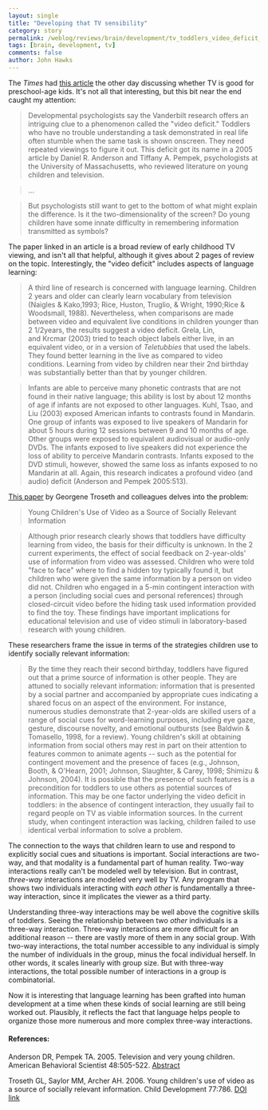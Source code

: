 ```yaml
---
layout: single 
title: "Developing that TV sensibility" 
category: story
permalink: /weblog/reviews/brain/development/tv_toddlers_video_deficit_2006.html
tags: [brain, development, tv] 
comments: false 
author: John Hawks 
---
```



<p>
The <i>Times</i> had <a href="http://www.nytimes.com/2006/09/05/health/psychology/05tots.html">this article</a> the other day discussing whether TV is good for preschool-age kids. It's not all that interesting, but this bit near the end caught my attention: 
</p>

<blockquote>Developmental psychologists say the Vanderbilt research offers an intriguing clue to a phenomenon called the "video deficit." Toddlers who have no trouble understanding a task demonstrated in real life often stumble when the same task is shown onscreen. They need repeated viewings to figure it out. This deficit got its name in a 2005 article by Daniel R. Anderson and Tiffany A. Pempek, psychologists at the University of Massachusetts, who reviewed literature on young children and television.</blockquote>

<blockquote>...</blockquote>

<blockquote>But psychologists still want to get to the bottom of what might explain the difference. Is it the two-dimensionality of the screen? Do young children have some innate difficulty in remembering information transmitted as symbols?</blockquote>

<p>
The paper linked in an article is a broad review of early childhood TV viewing, and isn't all that helpful, although it gives about 2 pages of review on the topic. Interestingly, the "video deficit" includes aspects of language learning: 
</p>

<blockquote>A third line of research is concerned with language learning. Children 2 years and older can clearly learn vocabulary from television (Naigles & Kako,1993; Rice, Huston, Truglio, & Wright, 1990;Rice & Woodsmall, 1988). Nevertheless, when comparisons are made between video and equivalent live conditions in children younger than 2 1/2years, the results suggest a video deficit. Grela, Lin, <br />
and Krcmar (2003) tried to teach object labels either live, in an equivalent video, or in a version of <i>Teletubbies</i> that used the labels. They found better learning in the live as compared to video conditions. Learning from video by children near their 2nd birthday was substantially better than that by younger children. </blockquote>

<blockquote>Infants are able to perceive many phonetic contrasts that are not found in their native language; this ability is lost by about 12 months of age if infants are not exposed to other languages. Kuhl, Tsao, and Liu (2003) exposed American infants to contrasts found in Mandarin. One group of infants was exposed to live speakers of Mandarin for about 5 hours during 12 sessions between 9 and 10 months of age. Other groups were exposed to equivalent audiovisual or audio-only DVDs. The infants exposed to live speakers did not experience the loss of ability to perceive Mandarin contrasts. Infants exposed to the DVD stimuli, however, showed the same loss as infants exposed to no Mandarin at all. Again, this research indicates a profound video (and audio) deficit (Anderson and Pempek 2005:513). </blockquote>

<p>
<a href="http://www.blackwell-synergy.com/doi/abs/10.1111/j.1467-8624.2006.00903.x">This paper</a> by Georgene Troseth and colleagues delves into the problem: 
</p>

<blockquote>Young Children's Use of Video as a Source of Socially Relevant Information</blockquote>

<blockquote>Although prior research clearly shows that toddlers have difficulty learning from video, the basis for their difficulty is unknown. In the 2 current experiments, the effect of social feedback on 2-year-olds' use of information from video was assessed. Children who were told "face to face" where to find a hidden toy typically found it, but children who were given the same information by a person on video did not. Children who engaged in a 5-min contingent interaction with a person (including social cues and personal references) through closed-circuit video before the hiding task used information provided to find the toy. These findings have important implications for educational television and use of video stimuli in laboratory-based research with young children.</blockquote>

<p>
These researchers frame the issue in terms of the strategies children use to identify socially relevant information: 
</p>

<blockquote>By the time they reach their second birthday, toddlers have figured out that a prime source of information is other people. They are attuned to socially relevant information: information that is presented by a social partner and accompanied by appropriate cues indicating a shared focus on an aspect of the environment. For instance, numerous studies demonstrate that 2-year-olds are skilled users of a range of social cues for word-learning purposes, including eye gaze, gesture, discourse novelty, and emotional outbursts (see Baldwin & Tomasello, 1998, for a review). Young children's skill at obtaining information from social others may rest in part on their attention to features common to animate agents -- such as the potential for contingent movement and the presence of faces (e.g., Johnson, Booth, & O'Hearn, 2001; Johnson, Slaughter, & Carey, 1998; Shimizu & Johnson, 2004). It is possible that the presence of such features is a precondition for toddlers to use others as potential sources of information. This may be one factor underlying the video deficit in toddlers: in the absence of contingent interaction, they usually fail to regard people on TV as viable information sources. In the current study, when contingent interaction was lacking, children failed to use identical verbal information to solve a problem.</blockquote>

<p>
The connection to the ways that children learn to use and respond to explicitly social cues and situations is important. Social interactions are two-way, and that modality is a fundamental part of human reality. Two-way interactions really can't be modeled well by television. But in contrast, <i>three-way</i> interactions are modeled very well by TV. Any program that shows two individuals interacting with <i>each other</i> is fundamentally a three-way interaction, since it implicates the viewer as a third party. 
</p>

<p>
Understanding three-way interactions may be well above the cognitive skills of toddlers. Seeing the relationship between two <i>other</i> individuals is a three-way interaction. Three-way interactions are more difficult for an additional reason -- there are vastly more of them in any social group. With two-way interactions, the total number accessible to any individual is simply the number of individuals in the group, minus the focal individual herself. In other words, it scales linearly with group size. But with three-way interactions, the total possible number of interactions in a group is combinatorial. 
</p>

<p>
Now it is interesting that language learning has been grafted into human development at a time when these kinds of social learning are still being worked out. Plausibly, it reflects the fact that language helps people to organize those more numerous and more complex three-way interactions. 
</p>

<h4>References:</h4>

<p class="cite">Anderson DR, Pempek TA. 2005. Television and very young children. American Behavioral Scientist 48:505-522. <a href="http://abs.sagepub.com/cgi/content/abstract/48/5/505">Abstract</a></p>

<p class="cite">Troseth GL, Saylor MM, Archer AH. 2006. Young children's use of video as a source of socially relevant information. Child Development 77:786. <a href="http://dx.doi.org/10.1111/j.1467-8624.2006.00903.x">DOI link</a></p>

